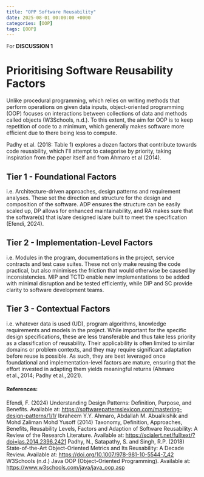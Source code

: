 ```yaml
---
title: "OPP Software Reusability"
date: 2025-08-01 00:00:00 +0000
categories: [OOP]
tags: [OOP]
---
```


For **DISCUSSION 1**
# Prioritising Software Reusability Factors

Unlike procedural programming, which relies on writing methods that perform operations on given data inputs, object-oriented programming (OOP) focuses on interactions between collections of data and methods called objects (W3Schools, n.d.). To this extent, the aim for OOP is to keep repetition of code to a minimum, which generally makes software more efficient due to there being less to compute.

Padhy et al. (2018: Table 1) explores a dozen factors that contribute towards code reusability, which I'll attempt to categorise by priority, taking inspiration from the paper itself and from Ahmaro et al (2014).

## Tier 1 - Foundational Factors
i.e. Architecture-driven approaches, design patterns and requirement analyses.
These set the direction and structure for the design and composition of the software. ADP ensures the structure can be easily scaled up, DP allows for enhanced maintainability, and RA makes sure that the software(s) that is/are designed is/are built to meet the specification (Efendi, 2024).

## Tier 2 - Implementation-Level Factors
i.e. Modules in the program, documentations in the project, service contracts and test case suites.
These not only make reusing the code practical, but also minimises the friction that would otherwise be caused by inconsistencies. MIP and TCTD enable new implementations to be added with minimal disruption and be tested efficiently, while DIP and SC provide clarity to software development teams.

## Tier 3 - Contextual Factors
i.e. whatever data is used (UD), program algorithms, knowledge requirements and models in the project.
While important for the specific design specifications, these are less transferable and thus take less priority as a classification of reusability. Their applicability is often limited to similar domains or problem contexts, and they may require significant adaptation before reuse is possible. As such, they are best leveraged once foundational and implementation-level factors are mature, ensuring that the effort invested in adapting them yields meaningful returns (Ahmaro et al., 2014; Padhy et al., 2021).



#### References:
Efendi, F. (2024) Understanding Design Patterns: Definition, Purpose, and Benefits. Available at: https://softwarepatternslexicon.com/mastering-design-patterns/1/1/
Ibraheem Y.Y. Ahmaro, Abdallah M. Abualkishik and Mohd Zaliman Mohd Yusoff (2014) Taxonomy, Definition, Approaches, Benefits, Reusability Levels, Factors and Adaption of Software Reusability: A Review of the Research Literature. Available at: https://scialert.net/fulltext/?doi=jas.2014.2396.2421
Padhy, N., Satapathy, S. and Singh, R.P. (2018) State-of-the-Art Object-Oriented Metrics and Its Reusability: A Decade Review. Available at: https://doi.org/10.1007/978-981-10-5544-7_42
W3Schools (n.d.) Java OOP (Object-Oriented Programming). Available at: https://www.w3schools.com/java/java_oop.asp
